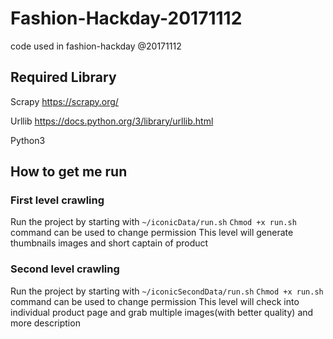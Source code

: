 # Fashion-Hackday-20171112
code used in fashion-hackday @20171112


## Required Library
Scrapy https://scrapy.org/

Urllib https://docs.python.org/3/library/urllib.html

Python3

## How to get me run 

### First level crawling

Run the project by starting with `~/iconicData/run.sh`
`Chmod +x run.sh` command can be used to change permission
This level will generate thumbnails images and short captain of product

### Second level crawling

Run the project by starting with `~/iconicSecondData/run.sh`
`Chmod +x run.sh` command can be used to change permission
This level will check into individual product page and grab multiple images(with better quality) and more description
